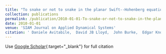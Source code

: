 ```yaml
---
title: "To snake or not to snake in the planar Swift--Hohenberg equation"
collection: publications
permalink: /publication/2010-01-01-To-snake-or-not-to-snake-in-the-planar-Swift-Hohenberg-equation
date: 2010-01-01
venue: 'SIAM Journal on Applied Dynamical Systems'
citation: ' Daniele Avitabile,  David JB Lloyd,  John Burke,  Edgar Knobloch,  Bj{\&quot;o}rn Sandstede (2010) &quot;To snake or not to snake in the planar Swift--Hohenberg equation.&quot; <i>SIAM Journal on Applied Dynamical Systems</i>. 9, 704--733.'
---
```

Use [Google Scholar](https://scholar.google.com/scholar?q=To+snake+or+not+to+snake+in+the+planar+Swift++Hohenberg+equation){:target="_blank"} for full citation